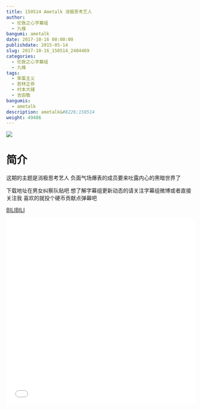 ```yaml
---
title: 150514 Ametalk 消极思考艺人
author: 
  - 伦敦之心字幕组
  - 九條
bangumi: ametalk
date: 2017-10-16 00:00:00
publishdate: 2015-05-14
slug: 2017-10-16_150514_2404469
categories: 
  - 伦敦之心字幕组
  - 九條
tags: 
  - 笨蛋主义
  - 若林正恭
  - 村本大辅
  - 吉田敬
bangumis: 
  - ametalk
description: ametalk&#8226;150514
weight: 49486
---
```


![](https://i.imgur.com/7XkyVi9.jpg)

# 简介  
这期的主题是消极思考艺人 负面气场爆表的成员要来吐露内心的黑暗世界了 


下载地址在男女纠察队贴吧 想了解字幕组更新动态的请关注字幕组微博或者直接关注我 喜欢的就投个硬币贡献点弹幕吧

  [BILIBILI](https://www.bilibili.com/video/av2404469/)


<div class="vcontainer">  <iframe class='video' src="//www.bilibili.com/blackboard/player.html?cid=3763076&aid=2404469" width="100%" height="500" frameborder="0" allowfullscreen="allowfullscreen"></iframe></div>
